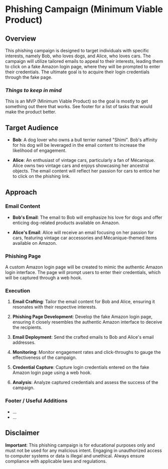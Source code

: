 # Phishing Campaign (Minimum Viable Product)

## Overview

This phishing campaign is designed to target individuals with specific interests, namely Bob, who loves dogs, and Alice, who loves cars. The campaign will utilize tailored emails to appeal to their interests, leading them to click on a fake Amazon login page, where they will be prompted to enter their credentials. The ultimate goal is to acquire their login credentials through the fake page.

### *Things to keep in mind*
This is an MVP (Minimum Viable Product) so the goal is mostly to get something out there that works. See footer for a list of tasks that would make the product better.

## Target Audience

- **Bob**: A dog lover who owns a bull terrier named "Shimi". Bob's affinity for his dog will be leveraged in the email content to increase the likelihood of engagement.

- **Alice**: An enthusiast of vintage cars, particularly a fan of Mécanique. Alice owns two vintage cars and enjoys showcasing her ancestral objects. The email content will reflect her passion for cars to entice her to click on the phishing link.

## Approach

### Email Content

- **Bob's Email**: The email to Bob will emphasize his love for dogs and offer enticing dog-related products available on Amazon.

- **Alice's Email**: Alice will receive an email focusing on her passion for cars, featuring vintage car accessories and Mécanique-themed items available on Amazon.

### Phishing Page

A custom Amazon login page will be created to mimic the authentic Amazon login interface. The page will prompt users to enter their credentials, which will be captured through a web hook.

### Execution

1. **Email Crafting**: Tailor the email content for Bob and Alice, ensuring it resonates with their respective interests.

2. **Phishing Page Development**: Develop the fake Amazon login page, ensuring it closely resembles the authentic Amazon interface to deceive the recipients.

3. **Email Deployment**: Send the crafted emails to Bob and Alice's email addresses.

4. **Monitoring**: Monitor engagement rates and click-throughs to gauge the effectiveness of the campaign.

5. **Credential Capture**: Capture login credentials entered on the fake Amazon login page using a web hook.

6. **Analysis**: Analyze captured credentials and assess the success of the campaign.

### Footer / Useful Additions

- ...
- ...

## Disclaimer

**Important**: This phishing campaign is for educational purposes only and must not be used for any malicious intent. Engaging in unauthorized access to computer systems or data is illegal and unethical. Always ensure compliance with applicable laws and regulations.
